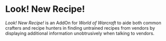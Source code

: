 # Look! New Recipe!

_Look! New Recipe!_ is an AddOn for _World of Warcraft_ to aide both common crafters and recipe hunters in finding untrained recipes from vendors by displaying additional information unobtrusively when talking to vendors.